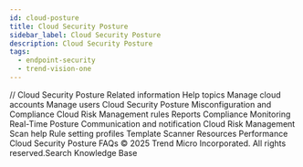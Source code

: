 ```yaml
---
id: cloud-posture
title: Cloud Security Posture
sidebar_label: Cloud Security Posture
description: Cloud Security Posture
tags:
  - endpoint-security
  - trend-vision-one
---
```


/*<![CDATA[*/ $('#title').html($('meta[name=map-description]').attr('content')); /*]]>*/ Cloud Security Posture Related information Help topics Manage cloud accounts Manage users Cloud Security Posture Misconfiguration and Compliance Cloud Risk Management rules Reports Compliance Monitoring Real-Time Posture Communication and notification Cloud Risk Management Scan help Rule setting profiles Template Scanner Resources Performance Cloud Security Posture FAQs © 2025 Trend Micro Incorporated. All rights reserved.Search Knowledge Base